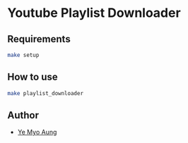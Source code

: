 # Youtube Playlist Downloader

## Requirements

```bash
make setup
```

## How to use


```bash
make playlist_downloader
```

## Author

- [Ye Myo Aung](https://github.com/yemyoaung)